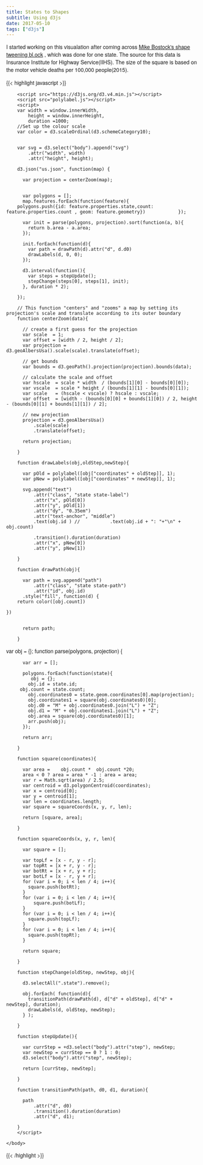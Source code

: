 ```yaml
---
title: States to Shapes
subtitle: Using d3js
date: 2017-05-10
tags: ["d3js"]
---
```



I started working on this visualation after coming across  <a href="https://bl.ocks.org/mbostock/3081153">Mike Bostock's shape tweening bl.ock</a> , 
 which was done for one state. The source for this data is 
Insurance Institute for Highway Service(IIHS). The size of the square is based on the motor vehicle deaths per 100,000 people(2015).

<!--more-->

{{< highlight javascript >}}


<html>
	<head>
		<style>
		body {
			margin: 0;
			font-family: "Helvetica Neue", sans-serif;
		}
		.state-path {
			fill: #ccc;
			stroke: #fff;
			stroke-width: 5px;
		}
		.state-label {
			font-size: .65em;
		}
		</style>
	</head>
	<body step="0">

		<script src="https://d3js.org/d3.v4.min.js"></script>
		<script src="polylabel.js"></script>
		<script>
		var width = window.innerWidth,
		    height = window.innerHeight,
		    duration =1000;
        //Set up the colour scale
        var color = d3.scaleOrdinal(d3.schemeCategory10);


		var svg = d3.select("body").append("svg")
		    .attr("width", width)
		    .attr("height", height);

		d3.json("us.json", function(map) {

		  var projection = centerZoom(map);


		  var polygons = [];
		  map.features.forEach(function(feature){
        polygons.push({id: feature.properties.state,count: feature.properties.count , geom: feature.geometry})			  });

		  var init = parse(polygons, projection).sort(function(a, b){
		    return b.area - a.area;
		  });

		  init.forEach(function(d){
		    var path = drawPath(d).attr("d", d.d0)
		    drawLabels(d, 0, 0);
		  });

		  d3.interval(function(){
		    var steps = stepUpdate();
		    stepChange(steps[0], steps[1], init);
		  }, duration * 2);

		});

		// This function "centers" and "zooms" a map by setting its projection's scale and translate according to its outer boundary
		function centerZoom(data){

		  // create a first guess for the projection
		  var scale  = 1;
		  var offset = [width / 2, height / 2];
		  var projection = d3.geoAlbersUsa().scale(scale).translate(offset);

		  // get bounds
		  var bounds = d3.geoPath().projection(projection).bounds(data);

		  // calculate the scale and offset
		  var hscale  = scale * width  / (bounds[1][0] - bounds[0][0]);
		  var vscale  = scale * height / (bounds[1][1] - bounds[0][1]);
		  var scale   = (hscale < vscale) ? hscale : vscale;
		  var offset  = [width - (bounds[0][0] + bounds[1][0]) / 2, height - (bounds[0][1] + bounds[1][1]) / 2];

		  // new projection
		  projection = d3.geoAlbersUsa()
		      .scale(scale)
		      .translate(offset);

		  return projection;

		}

		function drawLabels(obj,oldStep,newStep){

		  var pOld = polylabel([obj["coordinates" + oldStep]], 1);
		  var pNew = polylabel([obj["coordinates" + newStep]], 1);

		  svg.append("text")
		      .attr("class", "state state-label")
		      .attr("x", pOld[0])
		      .attr("y", pOld[1])
		      .attr("dy", "0.35em")
		      .attr("text-anchor", "middle")
		      .text(obj.id ) //		      .text(obj.id + ": "+"\n" + obj.count)

		      .transition().duration(duration)
		      .attr("x", pNew[0])
		      .attr("y", pNew[1])

		}

		function drawPath(obj){

		  var path = svg.append("path")
		      .attr("class", "state state-path")
		      .attr("id", obj.id)
          .style("fill", function(d) {
		return color([obj.count])

	})


		  return path;

		}
   var obj = {};
		function parse(polygons, projection) {

		  var arr = [];

		  polygons.forEach(function(state){
		     obj = {};
		    obj.id = state.id;
         obj.count = state.count;
		    obj.coordinates0 = state.geom.coordinates[0].map(projection);
		    obj.coordinates1 = square(obj.coordinates0)[0];
		    obj.d0 = "M" + obj.coordinates0.join("L") + "Z";
		    obj.d1 = "M" + obj.coordinates1.join("L") + "Z";
		    obj.area = square(obj.coordinates0)[1];
		    arr.push(obj);
		  });

		  return arr;

		}

		function square(coordinates){

		  var area =    obj.count *  obj.count *20;
		  area < 0 ? area = area * -1 : area = area;
		  var r = Math.sqrt(area) / 2.5;
		  var centroid = d3.polygonCentroid(coordinates);
		  var x = centroid[0];
		  var y = centroid[1];
		  var len = coordinates.length;
		  var square = squareCoords(x, y, r, len);

		  return [square, area];

		}

		function squareCoords(x, y, r, len){

		  var square = [];

		  var topLf = [x - r, y - r];
		  var topRt = [x + r, y - r];
		  var botRt = [x + r, y + r];
		  var botLf = [x - r, y + r];
		  for (var i = 0; i < len / 4; i++){
		    square.push(botRt);
		  }
		  for (var i = 0; i < len / 4; i++){
		      square.push(botLf);
		  }
		  for (var i = 0; i < len / 4; i++){
		    square.push(topLf);
		  }
		  for (var i = 0; i < len / 4; i++){
		    square.push(topRt);
		  }

		  return square;

		}

		function stepChange(oldStep, newStep, obj){

		  d3.selectAll(".state").remove();

		  obj.forEach( function(d){
		    transitionPath(drawPath(d), d["d" + oldStep], d["d" + newStep], duration);
		    drawLabels(d, oldStep, newStep);
		  } );

		}

		function stepUpdate(){

		  var currStep = +d3.select("body").attr("step"), newStep;
		  var newStep = currStep == 0 ? 1 : 0;
		  d3.select("body").attr("step", newStep);

		  return [currStep, newStep];

		}

		function transitionPath(path, d0, d1, duration){

		  path
		      .attr("d", d0)
		      .transition().duration(duration)
		      .attr("d", d1);

		}
		</script>

	</body>
</html>



{{< /highlight >}}

